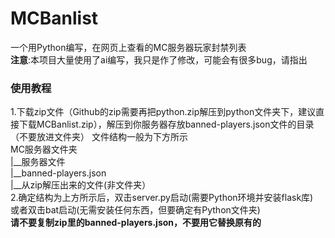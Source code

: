 # MCBanlist  

一个用Python编写，在网页上查看的MC服务器玩家封禁列表  
**注意**:本项目大量使用了ai编写，我只是作了修改，可能会有很多bug，请指出  

### 使用教程  
1.下载zip文件（Github的zip需要再把python.zip解压到python文件夹下，建议直接下载MCBanlist.zip），解压到你服务器存放banned-players.json文件的目录（不要放进文件夹）
文件结构一般为下方所示  
MC服务器文件夹  
|__服务器文件  
|__banned-players.json  
|__从zip解压出来的文件(非文件夹）  
2.确定结构为上方所示后，双击server.py启动(需要Python环境并安装flask库)  
或者双击bat启动(无需安装任何东西，但要确定有Python文件夹)  
**请不要复制zip里的banned-players.json，不要用它替换原有的**  
